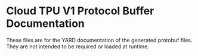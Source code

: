 # Cloud TPU V1 Protocol Buffer Documentation

These files are for the YARD documentation of the generated protobuf files.
They are not intended to be required or loaded at runtime.
